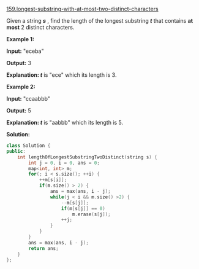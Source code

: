 [159.longest-substring-with-at-most-two-distinct-characters](https://leetcode.com/problems/longest-substring-with-at-most-two-distinct-characters/)  

Given a string **_s_** , find the length of the longest substring **_t_** that contains **at most** 2 distinct characters.

**Example 1:**

  
**Input:** "eceba"
  
**Output:** 3
  
**Explanation: _t_** is "ece" which its length is 3.
  

**Example 2:**

  
**Input:** "ccaabbb"
  
**Output:** 5
  
**Explanation: _t_** is "aabbb" which its length is 5.  



**Solution:**  

```cpp
class Solution {
public:
    int lengthOfLongestSubstringTwoDistinct(string s) {
        int j = 0, i = 0, ans = 0;
        map<int, int> m;
        for(; i < s.size(); ++i) {
            ++m[s[i]];
            if(m.size() > 2) {
                ans = max(ans, i - j);
                while(j < i && m.size() >2) {
                    --m[s[j]];
                    if(m[s[j]] == 0)
                        m.erase(s[j]);
                    ++j;
                }
            }
        }
        ans = max(ans, i - j);
        return ans;
    }
};
```
      